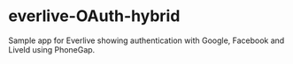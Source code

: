 everlive-OAuth-hybrid
=====================

Sample app for Everlive showing authentication with Google, Facebook and LiveId using PhoneGap.
